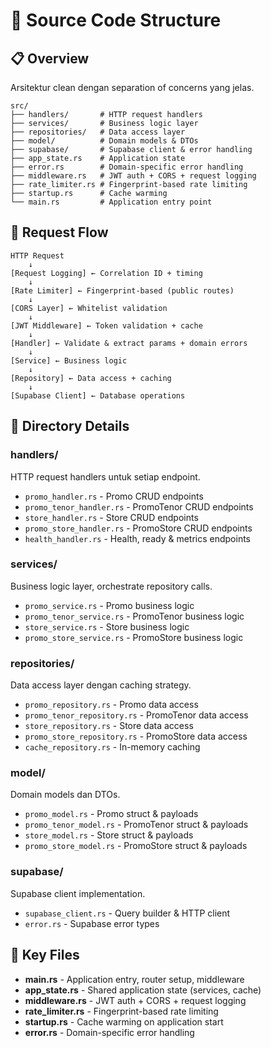 # 📂 Source Code Structure

## 📋 Overview

Arsitektur clean dengan separation of concerns yang jelas.

```
src/
├── handlers/       # HTTP request handlers
├── services/       # Business logic layer
├── repositories/   # Data access layer
├── model/          # Domain models & DTOs
├── supabase/       # Supabase client & error handling
├── app_state.rs    # Application state
├── error.rs        # Domain-specific error handling
├── middleware.rs   # JWT auth + CORS + request logging
├── rate_limiter.rs # Fingerprint-based rate limiting
├── startup.rs      # Cache warming
└── main.rs         # Application entry point
```

## 🔄 Request Flow

```
HTTP Request
    ↓
[Request Logging] ← Correlation ID + timing
    ↓
[Rate Limiter] ← Fingerprint-based (public routes)
    ↓
[CORS Layer] ← Whitelist validation
    ↓
[JWT Middleware] ← Token validation + cache
    ↓
[Handler] ← Validate & extract params + domain errors
    ↓
[Service] ← Business logic
    ↓
[Repository] ← Data access + caching
    ↓
[Supabase Client] ← Database operations
```

## 📁 Directory Details

### **handlers/**
HTTP request handlers untuk setiap endpoint.
- `promo_handler.rs` - Promo CRUD endpoints
- `promo_tenor_handler.rs` - PromoTenor CRUD endpoints
- `store_handler.rs` - Store CRUD endpoints
- `promo_store_handler.rs` - PromoStore CRUD endpoints
- `health_handler.rs` - Health, ready & metrics endpoints

### **services/**
Business logic layer, orchestrate repository calls.
- `promo_service.rs` - Promo business logic
- `promo_tenor_service.rs` - PromoTenor business logic
- `store_service.rs` - Store business logic
- `promo_store_service.rs` - PromoStore business logic

### **repositories/**
Data access layer dengan caching strategy.
- `promo_repository.rs` - Promo data access
- `promo_tenor_repository.rs` - PromoTenor data access
- `store_repository.rs` - Store data access
- `promo_store_repository.rs` - PromoStore data access
- `cache_repository.rs` - In-memory caching

### **model/**
Domain models dan DTOs.
- `promo_model.rs` - Promo struct & payloads
- `promo_tenor_model.rs` - PromoTenor struct & payloads
- `store_model.rs` - Store struct & payloads
- `promo_store_model.rs` - PromoStore struct & payloads

### **supabase/**
Supabase client implementation.
- `supabase_client.rs` - Query builder & HTTP client
- `error.rs` - Supabase error types

## 🎯 Key Files

- **main.rs** - Application entry, router setup, middleware
- **app_state.rs** - Shared application state (services, cache)
- **middleware.rs** - JWT auth + CORS + request logging
- **rate_limiter.rs** - Fingerprint-based rate limiting
- **startup.rs** - Cache warming on application start
- **error.rs** - Domain-specific error handling
